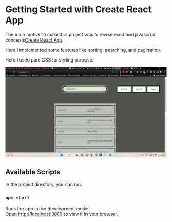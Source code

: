 # Getting Started with Create React App

The main motive to make this project was to revise react and javascript concepts[Create React App](https://github.com/facebook/create-react-app).

Here I implemented some features like sorting, searching, and pagination.

Here I used pure CSS for styling purpose.

![alt text](https://github.com/amitazadi/React-practice/blob/master/src/images/demo2.png?raw=true)


## Available Scripts

In the project directory, you can run:

### `npm start`

Runs the app in the development mode.\
Open [http://localhost:3000](http://localhost:3000) to view it in your browser.
